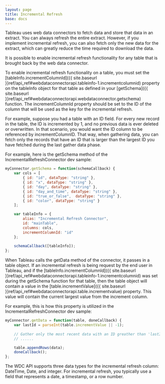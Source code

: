 ```yaml
---
layout: page
title: Incremental Refresh
base: docs  
---
```


Tableau uses web data connectors to fetch data and store that data in an
extract. You can always refresh the entire extract. However, if you
implement incremental refresh, you can also fetch only the new data for
the extract, which can greatly reduce the time required to download the
data.

It is possible to enable incremental refresh functionality for any table
that is brought back by the web data connector. 

To enable incremental refresh functionality on a table, you must set the 
[tableInfo.incrementColumnId]({{ site.baseurl }}ref/api_ref#webdataconnectorapi.tableinfo-1.incrementcolumnid)
property on the tableInfo object for that table as defined in your
[getSchema]({{ site.baseurl }}ref/api_ref#webdataconnectorapi.webdataconnector.getschema) function.
The incrementColumnId property should be set to the ID of the column that will be used as
the key for the incremental refresh.

For example, suppose you had a table with an ID field.
For every new record in the table, the ID is incremented by 1, and
no previous data is ever deleted or overwritten.  In that scenario, you would want the ID
column to be referenced by incrementColumnID.  That way, when gathering data, you can fetch
only the records that have an ID that is larger than the largest ID you have fetched
during the last gather data phase.

For example, here is the getSchema method of the IncrementalRefreshConnector dev sample:

```js
myConnector.getSchema = function(schemaCallback) {
    var cols = [
        { id: "id", dataType: "string" },
        { id: "x", dataType: "string" },
        { id: "day", dataType: "string" },
        { id: "day_and_time", dataType: "string" },
        { id: "true_or_false",  dataType: "string" },
        { id: "color", dataType: "string" }
    ];

    var tableInfo = {
        alias: "Incremental Refresh Connector",
        id: "mainTable",
        columns: cols,
        incrementColumnId: "id"
    };
    
    schemaCallback([tableInfo]);
};
```

When Tableau calls the getData method of the connector, it passes in a table object.
If an incremental refresh is being request by the end user in Tableau, and if the 
[tableInfo.incrementColumnId]({{ site.baseurl }}ref/api_ref#webdataconnectorapi.tableinfo-1.incrementcolumnid)
was set during the getSchema function for that table, then the table object will contain
a value in the [table.incrementValue]({{ site.baseurl }}ref/api_ref#webdataconnectorapi.table.incrementvalue)
property.  This value will contain the current largest value from the increment column.  

For example, this is how this property is utilized in the IncrementalRefreshConnector dev sample:


```js
myConnector.getData = function(table, doneCallback) {
    var lastId = parseInt(table.incrementValue || -1);
    
    // Gather only the most recent data with an ID greather than 'lastId'
    // ......

    table.appendRows(data);
    doneCallback(); 
};
```

The WDC API supports three data types for the incremental refresh
column: DateTime, Date, and integer. For incremental refresh, you
typically use a field that represents a date, a timestamp, or a row
number.

